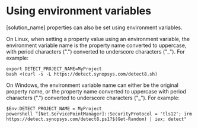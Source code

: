 # Using environment variables

[solution_name] properties can also be set using environment variables.

On Linux, when setting a property value using an environment variable, the environment variable name
is the property name converted to uppercase, with period characters (".") converted to underscore
characters ("_"). For example:
```
export DETECT_PROJECT_NAME=MyProject
bash <(curl -s -L https://detect.synopsys.com/detect8.sh)
```

On Windows, the environment variable name can either be the original property
name, or the property name converted to uppercase with period characters (".") converted to underscore
characters ("_"). For example:
```
$Env:DETECT_PROJECT_NAME = MyProject
powershell "[Net.ServicePointManager]::SecurityProtocol = 'tls12'; irm https://detect.synopsys.com/detect8.ps1?$(Get-Random) | iex; detect"
```
